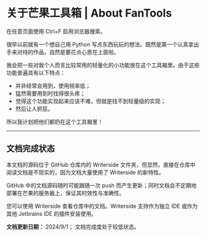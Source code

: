 # 关于芒果工具箱 | About FanTools

<note>
    在任意页面使用 <shortcut>Ctrl+F</shortcut> 启用浏览器搜索。
</note>

很早以前就有一个想自己用 Python 写点东西玩玩的想法。既然是第一个认真拿出手来对待的作品，自然是要花点心思在上面啦。

我会把一些对我个人而言比较常用的轻量化的小功能放在这个工具箱里。由于这些功能普遍具有以下特点：

* 并非经常会用到，使用频率低；
* 猛然需要用到时找得很头疼；
* 觉得这个功能实现起来应该不难，但就是找不到轻量级的实现；
* 然后让人抓狂。

所以我计划把他们都扔在这个工具箱里！

----

## 文档完成状态

本文档的源码位于 GitHub 仓库内的 Writerside 文件夹，但显然，直接在仓库中阅读文档是不现实的，因为文档大量使用了 Writerside 的新特性。

GitHub 中的文档源码随时可能跟随一次 push 而产生更新；同时文档会不定期地部署在芒果的服务器上，保证其时效性与准确性。

您可以使用 Writerside 查看仓库中的文档。Writerside 支持作为独立 IDE 或作为其他 Jetbrains IDE 的插件安装使用。

<note>
    <b>文档更新日期：</b> 2024/9/1；
    文档完成度处于较低状态。
</note>

